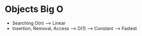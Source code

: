 # Objects Big O
- Searching O(n) --> Linear
- Insertion, Removal, Access --> O(1) --> Constant --> Fastest